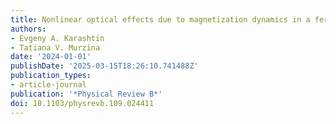 ```yaml
---
title: Nonlinear optical effects due to magnetization dynamics in a ferromagnet
authors:
- Evgeny A. Karashtin
- Tatiana V. Murzina
date: '2024-01-01'
publishDate: '2025-03-15T18:26:10.741488Z'
publication_types:
- article-journal
publication: '*Physical Review B*'
doi: 10.1103/physrevb.109.024411
---
```

